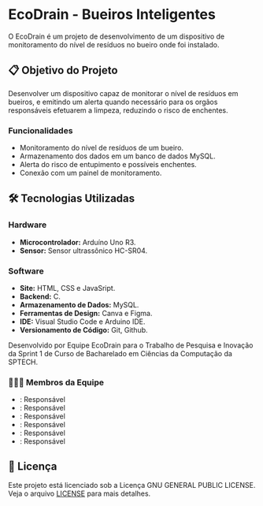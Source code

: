 # EcoDrain - Bueiros Inteligentes

O EcoDrain é um projeto de desenvolvimento de um dispositivo de monitoramento do nível de resíduos no bueiro onde foi instalado.

## 📋 Objetivo do Projeto
Desenvolver um dispositivo capaz de monitorar o nível de resíduos em bueiros, e emitindo um alerta quando necessário para os orgãos responsáveis efetuarem a limpeza, reduzindo o risco de enchentes.

### Funcionalidades
- Monitoramento do nível de resíduos de um bueiro.
- Armazenamento dos dados em um banco de dados MySQL.
- Alerta do risco de entupimento e possíveis enchentes.
- Conexão com um painel de monitoramento.
## 🛠️ Tecnologias Utilizadas

### Hardware
- **Microcontrolador:** Arduíno Uno R3.
- **Sensor:** Sensor ultrassônico HC-SR04.


### Software
- **Site:** HTML, CSS e JavaSript.
- **Backend:** C.
- **Armazenamento de Dados:** MySQL.
- **Ferramentas de Design:** Canva e Figma.
- **IDE:** Visual Studio Code e Arduino IDE.
- **Versionamento de Código:** Git, Github.


Desenvolvido por Equipe EcoDrain para o Trabalho de Pesquisa e Inovação da Sprint 1 de Curso de Bacharelado em Ciências da Computação da SPTECH.


### 👷👷‍♀️ Membros da Equipe

- [](https://www.linkedin.com/in/): Responsável
- [](https://github.com/usuario/): Responsável 
- [](https://www.linkedin.com/in/): Responsável
- [](https://www.linkedin.com/in/): Responsável
- [](http://www.linkedin.com/in/): Responsável 
- [](https://www.linkedin.com/in/): Responsável


## 📝 Licença

Este projeto está licenciado sob a Licença GNU GENERAL PUBLIC LICENSE. Veja o arquivo [LICENSE](./LICENSE) para mais detalhes.
